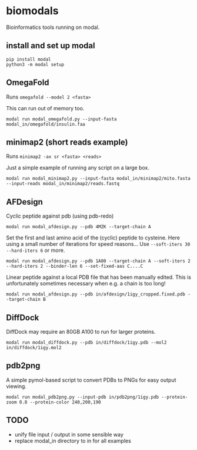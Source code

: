 # biomodals
Bioinformatics tools running on modal.

## install and set up modal
```
pip install modal
python3 -m modal setup
```


## OmegaFold

Runs `omegafold --model 2 <fasta>`

This can run out of memory too. 

```
modal run modal_omegafold.py --input-fasta modal_in/omegafold/insulin.faa
```
## minimap2 (short reads example)

Runs `minimap2 -ax sr <fasta> <reads>`

Just a simple example of running any script on a large box.

```
modal run modal_minimap2.py --input-fasta modal_in/minimap2/mito.fasta --input-reads modal_in/minimap2/reads.fastq
```

## AFDesign

Cyclic peptide against pdb (using pdb-redo)
```
modal run modal_afdesign.py --pdb 4MZK --target-chain A
```

Set the first and last amino acid of the (cyclic) peptide to cysteine.
Here using a small number of iterations for speed reasons...
Use `--soft-iters 30` `--hard-iters 6` or more.
```
modal run modal_afdesign.py --pdb 1A00 --target-chain A --soft-iters 2 --hard-iters 2 --binder-len 6 --set-fixed-aas C....C
```

Linear peptide against a local PDB file that has been manually edited.
This is unfortunately sometimes necessary when e.g. a chain is too long!
```
modal run modal_afdesign.py --pdb in/afdesign/1igy_cropped.fixed.pdb --target-chain B
```

## DiffDock

DiffDock may require an 80GB A100 to run for larger proteins.

```
modal run modal_diffdock.py --pdb in/diffdock/1igy.pdb --mol2 in/diffdock/1igy.mol2
```

## pdb2png

A simple pymol-based script to convert PDBs to PNGs for easy output viewing.
```
modal run modal_pdb2png.py --input-pdb in/pdb2png/1igy.pdb --protein-zoom 0.8 --protein-color 240,200,190
```

## TODO
- unify file input / output in some sensible way
- replace modal_in directory to in for all examples